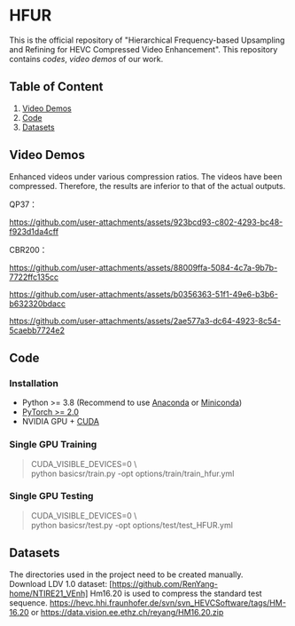 # HFUR
This is the official repository of "Hierarchical Frequency-based Upsampling and Refining for HEVC Compressed Video Enhancement". This repository contains *codes*, *video demos* of our work.

## Table of Content
1. [Video Demos](#video-demos)
2. [Code](#code)
3. [Datasets](#datasets)


## Video Demos
Enhanced videos under various compression ratios. 
The videos have been compressed. Therefore, the results are inferior to that of the actual outputs.

QP37：

https://github.com/user-attachments/assets/923bcd93-c802-4293-bc48-f923d1da4cff

CBR200：

https://github.com/user-attachments/assets/88009ffa-5084-4c7a-9b7b-7722ffc135cc

https://github.com/user-attachments/assets/b0356363-51f1-49e6-b3b6-b632320bdacc

https://github.com/user-attachments/assets/2ae577a3-dc64-4923-8c54-5caebb7724e2

## Code
### Installation

- Python >= 3.8 (Recommend to use [Anaconda](https://www.anaconda.com/download/#linux) or [Miniconda](https://docs.conda.io/en/latest/miniconda.html))
- [PyTorch >= 2.0](https://pytorch.org/)
- NVIDIA GPU + [CUDA](https://developer.nvidia.com/cuda-downloads)

### Single GPU Training

> CUDA_VISIBLE_DEVICES=0 \\\
> python basicsr/train.py -opt options/train/train_hfur.yml

### Single GPU Testing

> CUDA_VISIBLE_DEVICES=0 \\\
> python basicsr/test.py -opt options/test/test_HFUR.yml

## Datasets
The directories used in the project need to be created manually. <br/>
Download LDV 1.0 dataset: [https://github.com/RenYang-home/NTIRE21_VEnh]
Hm16.20 is used to compress the standard test sequence. https://hevc.hhi.fraunhofer.de/svn/svn_HEVCSoftware/tags/HM-16.20 or https://data.vision.ee.ethz.ch/reyang/HM16.20.zip  <br/>
